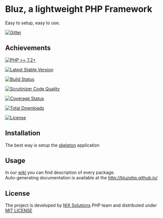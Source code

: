 Bluz, a lightweight PHP Framework
=================================
Easy to setup, easy to use.

[![Gitter](https://badges.gitter.im/Join%20Chat.svg)](https://gitter.im/bluzphp/main)

## Achievements
[![PHP >= 7.2+](https://img.shields.io/packagist/php-v/bluzphp/framework.svg?style=flat)](https://php.net/)

[![Latest Stable Version](https://img.shields.io/packagist/v/bluzphp/framework.svg?label=version&style=flat)](https://packagist.org/packages/bluzphp/framework)

[![Build Status](https://img.shields.io/travis/bluzphp/framework/master.svg?style=flat)](https://travis-ci.org/bluzphp/framework)

[![Scrutinizer Code Quality](https://img.shields.io/scrutinizer/g/bluzphp/framework.svg?style=flat)](https://scrutinizer-ci.com/g/bluzphp/framework/)

[![Coverage Status](https://img.shields.io/coveralls/bluzphp/framework/master.svg?style=flat)](https://coveralls.io/r/bluzphp/framework?branch=master)

[![Total Downloads](https://img.shields.io/packagist/dt/bluzphp/framework.svg?style=flat)](https://packagist.org/packages/bluzphp/framework)

[![License](https://img.shields.io/packagist/l/bluzphp/framework.svg?style=flat)](https://packagist.org/packages/bluzphp/framework)

## Installation

The best way is setup the [skeleton][1] application

## Usage

In our [wiki][2] you can find description of every package.  
Auto-generating documentation is available at the http://bluzphp.github.io/

## License

The project is developed by [NIX Solutions][3] PHP team and distributed under [MIT LICENSE][4]

[1]: https://github.com/bluzphp/skeleton
[2]: https://github.com/bluzphp/framework/wiki
[3]: http://nixsolutions.com
[4]: https://raw.github.com/bluzphp/framework/master/LICENSE.md

